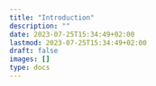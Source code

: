 ```yaml
---
title: "Introduction"
description: ""
date: 2023-07-25T15:34:49+02:00
lastmod: 2023-07-25T15:34:49+02:00
draft: false
images: []
type: docs
---
```

